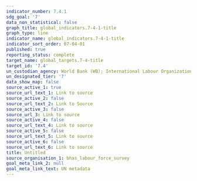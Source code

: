 ```yaml
---
indicator_number: 7.4.1
sdg_goal: '7'
data_non_statistical: false
graph_title: global_indicators.7-4-1-title
graph_type: line
indicator_name: global_indicators.7-4-1-title
indicator_sort_order: 07-04-01
published: true
reporting_status: complete
target_name: global_targets.7-4-title
target_id: '7.4'
un_custodian_agency: World Bank (WB); International Labour Organization (ILO)
un_designated_tier: '7'
data_show_map: false
source_active_1: true
source_url_text_1: Link to source
source_active_2: false
source_url_text_2: Link to Source
source_active_3: false
source_url_3: Link to source
source_active_4: false
source_url_text_4: Link to source
source_active_5: false
source_url_text_5: Link to source
source_active_6: false
source_url_text_6: Link to source
title: Untitled
source_organisation_1: bhas_labour_force_survey
goal_meta_link_2: null
goal_meta_link_text: UN metadata
---
```

